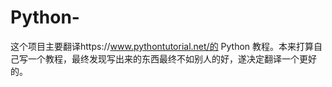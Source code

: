# Python-
这个项目主要翻译https://www.pythontutorial.net/的 Python 教程。本来打算自己写一个教程，最终发现写出来的东西最终不如别人的好，遂决定翻译一个更好的。
